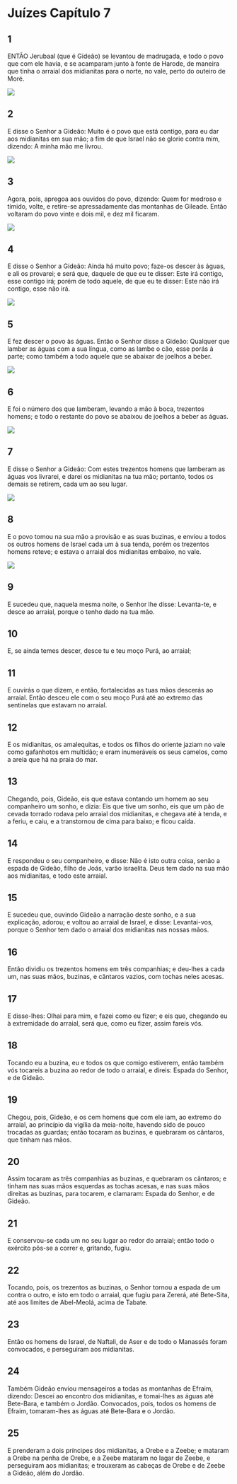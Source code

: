 # Juízes Capítulo 7

## 1
ENTÃO Jerubaal (que é Gideão) se levantou de madrugada, e todo o povo que com ele havia, e se acamparam junto à fonte de Harode, de maneira que tinha o arraial dos midianitas para o norte, no vale, perto do outeiro de Moré.

![](../.img/Jz/07/1-0.jpg)

## 2
E disse o Senhor a Gideão: Muito é o povo que está contigo, para eu dar aos midianitas em sua mão; a fim de que Israel não se glorie contra mim, dizendo: A minha mão me livrou.

![](../.img/Jz/07/2-0.jpg)

## 3
Agora, pois, apregoa aos ouvidos do povo, dizendo: Quem for medroso e tímido, volte, e retire-se apressadamente das montanhas de Gileade. Então voltaram do povo vinte e dois mil, e dez mil ficaram.

![](../.img/Jz/07/3-0.jpg)

## 4
E disse o Senhor a Gideão: Ainda há muito povo; faze-os descer às águas, e ali os provarei; e será que, daquele de que eu te disser: Este irá contigo, esse contigo irá; porém de todo aquele, de que eu te disser: Este não irá contigo, esse não irá.

![](../.img/Jz/07/4-0.jpg)

## 5
E fez descer o povo às águas. Então o Senhor disse a Gideão: Qualquer que lamber as águas com a sua língua, como as lambe o cão, esse porás à parte; como também a todo aquele que se abaixar de joelhos a beber.

![](../.img/Jz/07/5-0.jpg)

## 6
E foi o número dos que lamberam, levando a mão à boca, trezentos homens; e todo o restante do povo se abaixou de joelhos a beber as águas.

![](../.img/Jz/07/6-0.jpg)

## 7
E disse o Senhor a Gideão: Com estes trezentos homens que lamberam as águas vos livrarei, e darei os midianitas na tua mão; portanto, todos os demais se retirem, cada um ao seu lugar.

![](../.img/Jz/07/7-0.jpg)

## 8
E o povo tomou na sua mão a provisão e as suas buzinas, e enviou a todos os outros homens de Israel cada um à sua tenda, porém os trezentos homens reteve; e estava o arraial dos midianitas embaixo, no vale.

![](../.img/Jz/07/8-0.jpg)

## 9
E sucedeu que, naquela mesma noite, o Senhor lhe disse: Levanta-te, e desce ao arraial, porque o tenho dado na tua mão.

## 10
E, se ainda temes descer, desce tu e teu moço Purá, ao arraial;

## 11
E ouvirás o que dizem, e então, fortalecidas as tuas mãos descerás ao arraial. Então desceu ele com o seu moço Purá até ao extremo das sentinelas que estavam no arraial.

## 12
E os midianitas, os amalequitas, e todos os filhos do oriente jaziam no vale como gafanhotos em multidão; e eram inumeráveis os seus camelos, como a areia que há na praia do mar.

## 13
Chegando, pois, Gideão, eis que estava contando um homem ao seu companheiro um sonho, e dizia: Eis que tive um sonho, eis que um pão de cevada torrado rodava pelo arraial dos midianitas, e chegava até à tenda, e a feriu, e caiu, e a transtornou de cima para baixo; e ficou caída.

## 14
E respondeu o seu companheiro, e disse: Não é isto outra coisa, senão a espada de Gideão, filho de Joás, varão israelita. Deus tem dado na sua mão aos midianitas, e todo este arraial.

## 15
E sucedeu que, ouvindo Gideão a narração deste sonho, e a sua explicação, adorou; e voltou ao arraial de Israel, e disse: Levantai-vos, porque o Senhor tem dado o arraial dos midianitas nas nossas mãos.

## 16
Então dividiu os trezentos homens em três companhias; e deu-lhes a cada um, nas suas mãos, buzinas, e cântaros vazios, com tochas neles acesas.

## 17
E disse-lhes: Olhai para mim, e fazei como eu fizer; e eis que, chegando eu à extremidade do arraial, será que, como eu fizer, assim fareis vós.

## 18
Tocando eu a buzina, eu e todos os que comigo estiverem, então também vós tocareis a buzina ao redor de todo o arraial, e direis: Espada do Senhor, e de Gideão.

## 19
Chegou, pois, Gideão, e os cem homens que com ele iam, ao extremo do arraial, ao princípio da vigília da meia-noite, havendo sido de pouco trocadas as guardas; então tocaram as buzinas, e quebraram os cântaros, que tinham nas mãos.

## 20
Assim tocaram as três companhias as buzinas, e quebraram os cântaros; e tinham nas suas mãos esquerdas as tochas acesas, e nas suas mãos direitas as buzinas, para tocarem, e clamaram: Espada do Senhor, e de Gideão.

## 21
E conservou-se cada um no seu lugar ao redor do arraial; então todo o exército pôs-se a correr e, gritando, fugiu.

## 22
Tocando, pois, os trezentos as buzinas, o Senhor tornou a espada de um contra o outro, e isto em todo o arraial, que fugiu para Zererá, até Bete-Sita, até aos limites de Abel-Meolá, acima de Tabate.

## 23
Então os homens de Israel, de Naftali, de Aser e de todo o Manassés foram convocados, e perseguiram aos midianitas.

## 24
Também Gideão enviou mensageiros a todas as montanhas de Efraim, dizendo: Descei ao encontro dos midianitas, e tomai-lhes as águas até Bete-Bara, e também o Jordão. Convocados, pois, todos os homens de Efraim, tomaram-lhes as águas até Bete-Bara e o Jordão.

## 25
E prenderam a dois príncipes dos midianitas, a Orebe e a Zeebe; e mataram a Orebe na penha de Orebe, e a Zeebe mataram no lagar de Zeebe, e perseguiram aos midianitas; e trouxeram as cabeças de Orebe e de Zeebe a Gideão, além do Jordão.

